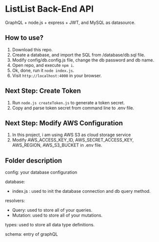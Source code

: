 # ListList Back-End API

 GraphQL + node.js + express + JWT, and MySQL as datasource.

## How to use?

1. Download this repo.
2. Create a database, and import the SQL from /database/db.sql file.
3. Modify config/db.config.js file, change the db password and db name.
3. Open repo, and execute `npm i`.
4. Ok, done, run it `node index.js`.
5. Visit `http://localhost:4000` in your browser.

## Next Step: Create Token
1. Run `node.js createToken.js` to generate a token secret.
2. Copy and parse token secret from command line to .env file.

## Next Step: Modify AWS Configuration
1. In this project, i am using AWS S3 as cloud storage service
2. Modify AWS_ACCESS_KEY_ID, AWS_SECRET_ACCESS_KEY, AWS_REGION, AWS_S3_BUCKET in .env file.

## Folder description

config: your database configuration

database:
  - index.js : used to init the database connection and db query method.

resolvers:
  - Query: used to store all of your queries.
  - Mutation: used to store all of your mutations.

types: used to store all data type definitions.

schema: entry of graphQL 